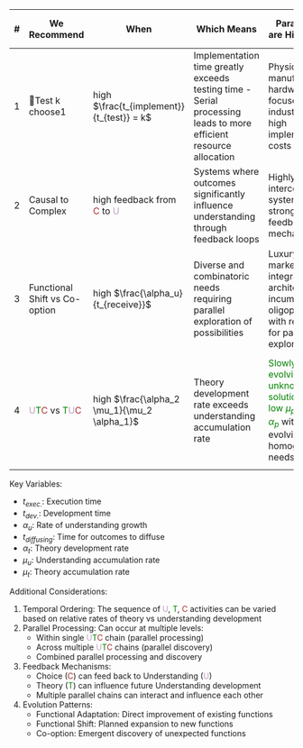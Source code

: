 
| #   | We Recommend                                                                                                                                                                                 | When                                                                                  | Which Means                                                                                                      | Parameters are High When                                                                                                                     | Parameters are Low When                                                                                                                                                                  | Evolutionary Pattern                                 | Ratio (U:T:C)                                                                                                                                                                                                                                | Processing Type                | fig.                             |
| --- | -------------------------------------------------------------------------------------------------------------------------------------------------------------------------------------------- | ------------------------------------------------------------------------------------- | ---------------------------------------------------------------------------------------------------------------- | -------------------------------------------------------------------------------------------------------------------------------------------- | ---------------------------------------------------------------------------------------------------------------------------------------------------------------------------------------- | ---------------------------------------------------- | -------------------------------------------------------------------------------------------------------------------------------------------------------------------------------------------------------------------------------------------- | ------------------------------ | -------------------------------- |
| 1   | 🦅Test k choose1                                                                                                                                                                             | high $\frac{t_{implement}}{t_{test}} = k$                                             | Implementation time greatly exceeds testing time - Serial processing leads to more efficient resource allocation | Physical manufacturing, hardware-focused industries with high implementation costs                                                           | Software development, rapid prototyping environments                                                                                                                                     | 🌱🦅Functional Adaptation vs Shift                   | <font color = "#C0A0C0">1</font>:<font color = "green">1</font>:<font color = "brown">1</font><br><br>![[Pasted image 20241130150801.png]]                                                                                                   | Serial vs parallel processing  | [[onedone.png\|200]]             |
| 2   | Causal to Complex                                                                                                                                                                            | high feedback from <font color = "brown">C</font> to <font color = "#C0A0C0">U</font> | Systems where outcomes significantly influence understanding through feedback loops                              | Highly interconnected systems with strong feedback mechanisms                                                                                | Linear, predictable systems with minimal feedback                                                                                                                                        | 🌱🐠Functional Adaptation with Feedback vs Co-option | <font color = "#C0A0C0">1</font>:<font color = "green">1</font>:<font color = "brown">1</font> with feedback<br><br>![[Pasted image 20241130150812.png]]                                                                                     | Serial + Feedback              | [[adaptation2cooption.png]]      |
| 3   | Functional Shift vs Co-option                                                                                                                                                                | high $\frac{\alpha_u}{t_{receive}}$                                                   | Diverse and combinatoric needs requiring parallel exploration of possibilities                                   | Luxury markets, integral architectures, incumbent oligopolies with resources for parallel exploration                                        | Commodity markets, modular architectures, new entrants with limited resources                                                                                                            | Functional Shift (planned) vs Co-option (emergent)   | <font color = "#C0A0C0">1</font>:<font color = "green">2</font>:<font color = "brown">1</font> or <font color = "#C0A0C0">2</font>:<font color = "green">4</font>:<font color = "brown">1</font><br><br>![[Pasted image 20241130150834.png]] | Parallel Discovery             | <br>[[🎞️🪶.png]],[[🦅vs🐠.svg]] |
| 4   | <font color = "#C0A0C0">U</font><font color = "green">T</font><font color = "brown">C</font> vs <font color = "green">T</font><font color = "#C0A0C0">U</font><font color = "brown">C</font> | high $\frac{\alpha_2 \mu_1}{\mu_2 \alpha_1}$                                          | Theory development rate exceeds understanding accumulation rate                                                  | <font color = "green">Slowly evolving or unknown solution i.e. low $\mu_p$ or high $\alpha_p$</font> with fast evolving or homogeneous needs | <font color = "green">Fast evolving or homogeneous solution</font> with <font color = "#C0A0C0">slowly evolving or diverse situation of needs i.e. low $\mu_o$ or high $\alpha_o$</font> | Programmatic Theory-First vs Understanding-First     | Varies based on sequence<br>![[Pasted image 20241130150812.png]]![[Pasted image 20241130150921.png]]                                                                                                                                         | Fire-then-Aim vs Aim-then-Fire |                                  |

Key Variables:
- $t_{exec.}$: Execution time
- $t_{dev.}$: Development time
- $\alpha_u$: Rate of understanding growth
- $t_{diffusing}$: Time for outcomes to diffuse
- $\alpha_t$: Theory development rate
- $\mu_u$: Understanding accumulation rate
- $\mu_t$: Theory accumulation rate

Additional Considerations:
1. Temporal Ordering: The sequence of <font color = "#C0A0C0">U</font>, <font color = "green">T</font>, <font color = "brown">C</font> activities can be varied based on relative rates of theory vs understanding development
2. Parallel Processing: Can occur at multiple levels:
   - Within single <font color = "#C0A0C0">U</font><font color = "green">T</font><font color = "brown">C</font> chain (parallel processing)
   - Across multiple <font color = "#C0A0C0">U</font><font color = "green">T</font><font color = "brown">C</font> chains (parallel discovery)
   - Combined parallel processing and discovery
3. Feedback Mechanisms:
   - Choice (<font color = "brown">C</font>) can feed back to Understanding (<font color = "#C0A0C0">U</font>)
   - Theory (<font color = "green">T</font>) can influence future Understanding development
   - Multiple parallel chains can interact and influence each other
4. Evolution Patterns:
   - Functional Adaptation: Direct improvement of existing functions
   - Functional Shift: Planned expansion to new functions
   - Co-option: Emergent discovery of unexpected functions
